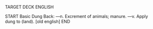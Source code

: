 TARGET DECK
ENGLISH

START
Basic
Dung
Back: —n. Excrement of animals; manure. —v. Apply dung to (land). [old english]
END
